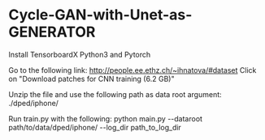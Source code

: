# Cycle-GAN-with-Unet-as-GENERATOR

Install TensorboardX 
Python3 and Pytorch

Go to the following link:
http://people.ee.ethz.ch/~ihnatova/#dataset
Click on "Download patches for CNN training (6.2 GB)"

Unzip the file and use the following path as data root argument: ./dped/iphone/

Run train.py with the following:
python main.py --dataroot path/to/data/dped/iphone/ --log_dir path_to_log_dir
